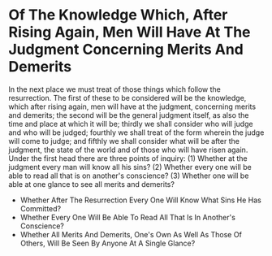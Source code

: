 # Of The Knowledge Which, After Rising Again, Men Will Have At The Judgment Concerning Merits And Demerits

In the next place we must treat of those things which follow the resurrection. The first of these to be considered will be the knowledge, which after rising again, men will have at the judgment, concerning merits and demerits; the second will be the general judgment itself, as also the time and place at which it will be; thirdly we shall consider who will judge and who will be judged; fourthly we shall treat of the form wherein the judge will come to judge; and fifthly we shall consider what will be after the judgment, the state of the world and of those who will have risen again.  Under the first head there are three points of inquiry:
(1) Whether at the judgment every man will know all his sins?
(2) Whether every one will be able to read all that is on another's conscience?
(3) Whether one will be able at one glance to see all merits and demerits?

* Whether After The Resurrection Every One Will Know What Sins He Has Committed?
* Whether Every One Will Be Able To Read All That Is In Another's Conscience?
* Whether All Merits And Demerits, One's Own As Well As Those Of Others, Will Be Seen By Anyone At A Single Glance?